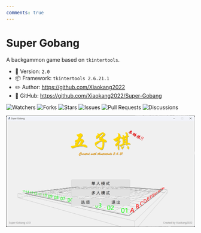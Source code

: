 ```yaml
---
comments: true
---
```


# Super Gobang

A backgammon game based on `tkintertools`.

* 🔖 Version: `2.0`
* 📦 Framework: `tkintertools 2.6.21.1`
* ✏️ Author: <https://github.com/Xiaokang2022>
* 🚀 GitHub: <https://github.com/Xiaokang2022/Super-Gobang>

![Watchers](https://img.shields.io/github/watchers/Xiaokang2022/Super-Gobang?label=Watchers&logo=github&style=flat "Watchers")
![Forks](https://img.shields.io/github/forks/Xiaokang2022/Super-Gobang?label=Forks&logo=github&style=flat "Forks")
![Stars](https://img.shields.io/github/stars/Xiaokang2022/Super-Gobang?label=Stars&color=gold&logo=github&style=flat "Stars")
![Issues](https://img.shields.io/github/issues/Xiaokang2022/Super-Gobang?label=Issues&logo=github&style=flat "Issues")
![Pull Requests](https://img.shields.io/github/issues-pr/Xiaokang2022/Super-Gobang?label=Pull%20Requests&logo=github&style=flat "Pull Requests")
![Discussions](https://img.shields.io/github/discussions/Xiaokang2022/Super-Gobang?label=Discussions&logo=github&style=flat "Discussions")

![preview](https://github.com/Xiaokang2022/Super-Gobang/blob/main/preview.png?raw=true)
